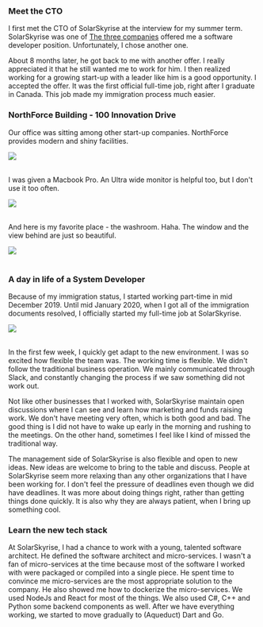 ### Meet the CTO
I first met the CTO of SolarSkyrise at the interview for my summer term. SolarSkyrise was one of [The three companies](blog/20190501) offered me a software developer position. Unfortunately, I chose another one.

About 8 months later, he got back to me with another offer. I really appreciated it that he still wanted me to work for him. I then realized working for a growing start-up with a leader like him is a good opportunity. I accepted the offer. It was the first official full-time job, right after I graduate in Canada. This job made my immigration process much easier.


### NorthForce Building - 100 Innovation Drive
Our office was sitting among other start-up companies. NorthForce provides modern and shiny facilities.
<div>
    <img src="assets/db/img/blogs/SOLARSKYRISE_03.jpg" class="blog-image" />
</div>
<br/>

I was given a Macbook Pro. An Ultra wide monitor is helpful too, but I don't use it too often.
<div>
    <img src="assets/db/img/blogs/SOLARSKYRISE_02.jpg" class="blog-image" />
</div>
<br/>

And here is my favorite place - the washroom. Haha. The window and the view behind are just so beautiful.
<div>
    <img src="assets/db/img/blogs/SOLARSKYRISE_01.jpg" class="blog-image" />
</div>
<br/>


### A day in life of a System Developer
Because of my immigration status, I started working part-time in mid December 2019. Until mid January 2020, when I got all of the immigration documents resolved, I officially started my full-time job at SolarSkyrise.

<div>
    <img src="assets/db/img/blogs/SOLARSKYRISE_04.jpg" class="blog-image" />
</div>
<br/>

In the first few week, I quickly get adapt to the new environment. I was so excited how flexible the team was. The working time is flexible. We didn't follow the traditional business operation. We mainly communicated through Slack, and constantly changing the process if we saw something did not work out.

Not like other businesses that I worked with, SolarSkyrise maintain open discussions where I can see and learn how marketing and funds raising work. We don't have meeting very often, which is both good and bad. The good thing is I did not have to wake up early in the morning and rushing to the meetings. On the other hand, sometimes I feel like I kind of missed the traditional way. 

The management side of SolarSkyrise is also flexible and open to new ideas. New ideas are welcome to bring to the table and discuss. People at SolarSkyrise seem more relaxing than any other organizations that I have been working for. I don't feel the pressure of deadlines even though we did have deadlines. It was more about doing things right, rather than getting things done quickly. It is also why they are always patient, when I bring up something cool. 

### Learn the new tech stack
At SolarSkyrise, I had a chance to work with a young, talented software architect. He defined the software architect and micro-services. I wasn't a fan of micro-services at the time because most of the software I worked with were packaged or compiled into a single piece. He spent time to convince me micro-services are the most appropriate solution to the company. He also showed me how to dockerize the micro-services. We used NodeJs and React for most of the things. We also used C#, C++ and Python some backend components as well. After we have everything working, we started to move gradually to (Aqueduct) Dart and Go.